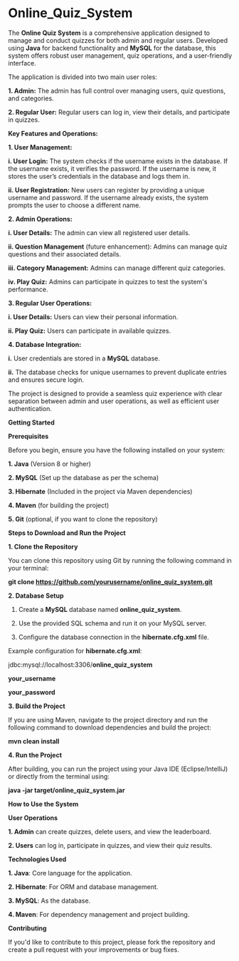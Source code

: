 # Online_Quiz_System

The **Online Quiz System** is a comprehensive application designed to manage and conduct quizzes for both admin and regular users. Developed using **Java** for backend functionality and **MySQL** for the database, this system offers robust user management, quiz operations, and a user-friendly interface.

The application is divided into two main user roles:

**1. Admin:** The admin has full control over managing users, quiz questions, and categories.


**2. Regular User:** Regular users can log in, view their details, and participate in quizzes.



**Key Features and Operations:**


**1. User Management:**

   **i. User Login:** The system checks if the username exists in the database. If the username exists, it verifies the password. If the username is new, it stores the user’s credentials in the database and logs them in.

   
   **ii. User Registration:** New users can register by providing a unique username and password. If the username already exists, the system prompts the user to choose a different name.

   
**2. Admin Operations:**

   **i. User Details:** The admin can view all registered user details.


   **ii. Question Management** (future enhancement): Admins can manage quiz questions and their associated details.


   **iii. Category Management:** Admins can manage different quiz categories.


   **iv. Play Quiz:** Admins can participate in quizzes to test the system's performance.

   
**3. Regular User Operations:**

   **i. User Details:** Users can view their personal information.

   
   **ii. Play Quiz:** Users can participate in available quizzes.



**4. Database Integration:**

   **i.** User credentials are stored in a **MySQL** database.

   
   **ii.** The database checks for unique usernames to prevent duplicate entries and ensures secure login.

   
The project is designed to provide a seamless quiz experience with clear separation between admin and user operations, as well as efficient user authentication.



**Getting Started**


**Prerequisites**

Before you begin, ensure you have the following installed on your system:

**1. Java** (Version 8 or higher)

**2. MySQL** (Set up the database as per the schema)

**3. Hibernate** (Included in the project via Maven dependencies)

**4. Maven** (for building the project)

**5. Git** (optional, if you want to clone the repository)


**Steps to Download and Run the Project**


**1. Clone the Repository**

You can clone this repository using Git by running the following command in your terminal:


**git clone https://github.com/yourusername/online_quiz_system.git**


**2. Database Setup**

1. Create a **MySQL** database named **online_quiz_system**.
 
2. Use the provided SQL schema and run it on your MySQL server.

3. Configure the database connection in the **hibernate.cfg.xml** file.


Example configuration for **hibernate.cfg.xml**:

<property name="hibernate.connection.url">jdbc:mysql://localhost:3306/**online_quiz_system**</property>

  <property name="hibernate.connection.username">**your_username**</property>

   <property name="hibernate.connection.password">**your_password**</property>



**3. Build the Project**

If you are using Maven, navigate to the project directory and run the following command to download dependencies and build the project:


**mvn clean install**


**4. Run the Project**

After building, you can run the project using your Java IDE (Eclipse/IntelliJ) or directly from the terminal using:


**java -jar target/online_quiz_system.jar**


**How to Use the System**

**User Operations**

**1. Admin** can create quizzes, delete users, and view the leaderboard.

**2. Users** can log in, participate in quizzes, and view their quiz results.



**Technologies Used**


**1. Java**: Core language for the application.

**2. Hibernate**: For ORM and database management.

**3. MySQL**: As the database.

**4. Maven**: For dependency management and project building.



**Contributing**

If you'd like to contribute to this project, please fork the repository and create a pull request with your improvements or bug fixes.

